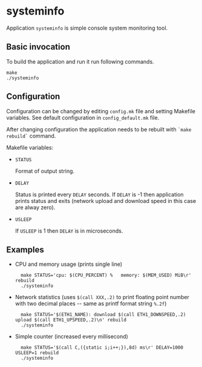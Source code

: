 systeminfo
==========
Application `systeminfo` is simple console system monitoring tool.

Basic invocation
----------------
To build the application and run it run following commands.

    make
    ./systeminfo

Configuration
-------------
Configuration can be changed by editing `config.mk` file and setting Makefile variables. See default configuration in `config_default.mk` file.

After changing configuration the application needs to be rebuilt with `` `make rebuild` `` command.

Makefile variables:

* `STATUS`

    Format of output string.

* `DELAY`

    Status is printed every `DELAY` seconds.
    If `DELAY` is -1 then application prints status and exits (network upload and download speed in this case are alway zero).

* `USLEEP`

    If `USLEEP` is 1 then `DELAY` is in microseconds.

Examples
--------
* CPU and memory usage (prints single line)

        make STATUS='cpu: $(CPU_PERCENT) %   memory: $(MEM_USED) MiB\r' rebuild
        ./systeminfo

* Network statistics (uses `$(call XXX,.2)` to print floating point number with two decimal places -- same as printf format string `%.2f`)

        make STATUS='$(ETH1_NAME): download $(call ETH1_DOWNSPEED,.2) upload $(call ETH1_UPSPEED,.2)\n' rebuild
        ./systeminfo

* Simple counter (increased every millisecond)

        make STATUS='$(call C,({static i;i++;}),8d) ms\r' DELAY=1000 USLEEP=1 rebuild
        ./systeminfo

